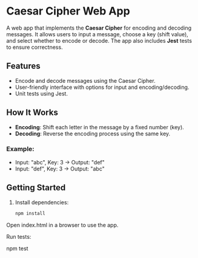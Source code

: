 # Caesar Cipher Web App

A web app that implements the **Caesar Cipher** for encoding and decoding messages. It allows users to input a message, choose a key (shift value), and select whether to encode or decode. The app also includes **Jest** tests to ensure correctness.

## Features
- Encode and decode messages using the Caesar Cipher.
- User-friendly interface with options for input and encoding/decoding.
- Unit tests using Jest.

## How It Works
- **Encoding**: Shift each letter in the message by a fixed number (key).
- **Decoding**: Reverse the encoding process using the same key.

### Example:
- Input: "abc", Key: 3 → Output: "def"
- Input: "def", Key: 3 → Output: "abc"


## Getting Started

1. Install dependencies:
   ```bash
   npm install

Open index.html in a browser to use the app.

Run tests:

npm test
